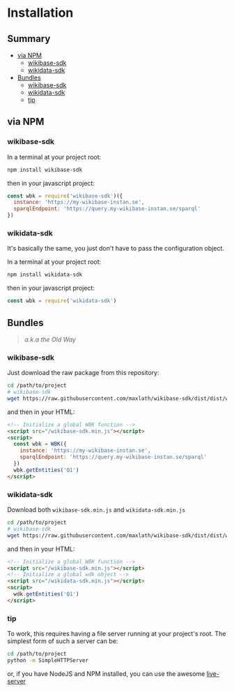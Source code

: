 # Installation

## Summary

<!-- START doctoc generated TOC please keep comment here to allow auto update -->
<!-- DON'T EDIT THIS SECTION, INSTEAD RE-RUN doctoc TO UPDATE -->


- [via NPM](#via-npm)
  - [wikibase-sdk](#wikibase-sdk)
  - [wikidata-sdk](#wikidata-sdk)
- [Bundles](#bundles)
  - [wikibase-sdk](#wikibase-sdk-1)
  - [wikidata-sdk](#wikidata-sdk-1)
  - [tip](#tip)

<!-- END doctoc generated TOC please keep comment here to allow auto update -->

## via NPM
### wikibase-sdk
In a terminal at your project root:

```sh
npm install wikibase-sdk
```

then in your javascript project:
```js
const wbk = require('wikibase-sdk')({
  instance: 'https://my-wikibase-instan.se',
  sparqlEndpoint: 'https://query.my-wikibase-instan.se/sparql'
})
```

### wikidata-sdk
It's basically the same, you just don't have to pass the configuration object.

In a terminal at your project root:
```sh
npm install wikidata-sdk
```
then in your javascript project:
```js
const wbk = require('wikidata-sdk')
```

## Bundles
> *a.k.a the Old Way*

### wikibase-sdk
Just download the raw package from this repository:
```sh
cd /path/to/project
# wikibase-sdk
wget https://raw.githubusercontent.com/maxlath/wikibase-sdk/dist/dist/wikibase-sdk.min.js
```
and then in your HTML:
```html
<!-- Initialize a global WBK function -->
<script src="/wikibase-sdk.min.js"></script>
<script>
  const wbk = WBK({
    instance: 'https://my-wikibase-instan.se',
    sparqlEndpoint: 'https://query.my-wikibase-instan.se/sparql'
  })
  wbk.getEntities('Q1')
</script>
```
### wikidata-sdk
Download both `wikibase-sdk.min.js` and `wikidata-sdk.min.js`
```sh
cd /path/to/project
# wikibase-sdk
wget https://raw.githubusercontent.com/maxlath/wikibase-sdk/dist/dist/wikibase-sdk.min.js
```
and then in your HTML:
```html
<!-- Initialize a global WBK function -->
<script src="/wikibase-sdk.min.js"></script>
<!-- Initialize a global wdk object -->
<script src="/wikidata-sdk.min.js"></script>
<script>
  wdk.getEntities('Q1')
</script>
```
### tip
To work, this requires having a file server running at your project's root.
The simplest form of such a server can be:
```sh
cd /path/to/project
python -m SimpleHTTPServer
```
or, if you have NodeJS and NPM installed, you can use the awesome [live-server](https://github.com/tapio/live-server)
